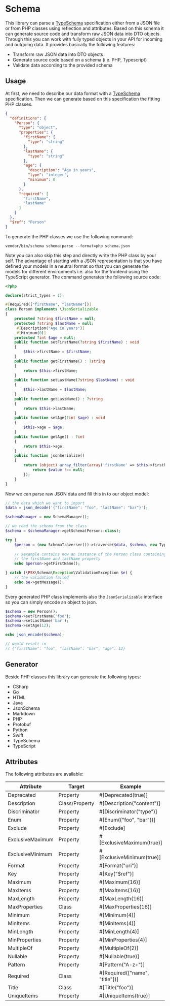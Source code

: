 
# Schema

This library can parse a [TypeSchema](https://typeschema.org/) specification either from a JSON file or from PHP
classes using reflection and attributes. Based on this schema it can generate source code and transform raw JSON data
into DTO objects. Through this you can work with fully typed objects in your API for incoming and outgoing data. It
provides basically the following features:

* Transform raw JSON data into DTO objects
* Generate source code based on a schema (i.e. PHP, Typescript)
* Validate data according to the provided schema

## Usage

At first, we need to describe our data format with a [TypeSchema](https://typeschema.org/) specification. Then we can
generate based on this specification the fitting PHP classes.

```json
{
  "definitions": {
    "Person": {
      "type": "object",
      "properties": {
        "firstName": {
          "type": "string"
        },
        "lastName": {
          "type": "string"
        },
        "age": {
          "description": "Age in years",
          "type": "integer",
          "minimum": 0
        }
      },
      "required": [
        "firstName",
        "lastName"
      ]
    }
  },
  "$ref": "Person"
}
```

To generate the PHP classes we use the following command:

```
vendor/bin/schema schema:parse --format=php schema.json
```

Note you can also skip this step and directly write the PHP class by your self. The advantage of starting with a JSON
representation is that you have defined your models in a neutral format so that you can generate the models for
different environments i.e. also for the frontend using the TypeScript generator. The command generates the following
source code:

```php
<?php

declare(strict_types = 1);

#[Required(["firstName", "lastName"])]
class Person implements \JsonSerializable
{
    protected ?string $firstName = null;
    protected ?string $lastName = null;
     #[Description("Age in years")]
     #[Minimum(0)]
    protected ?int $age = null;
    public function setFirstName(?string $firstName) : void
    {
        $this->firstName = $firstName;
    }
    public function getFirstName() : ?string
    {
        return $this->firstName;
    }
    public function setLastName(?string $lastName) : void
    {
        $this->lastName = $lastName;
    }
    public function getLastName() : ?string
    {
        return $this->lastName;
    }
    public function setAge(?int $age) : void
    {
        $this->age = $age;
    }
    public function getAge() : ?int
    {
        return $this->age;
    }
    public function jsonSerialize()
    {
        return (object) array_filter(array('firstName' => $this->firstName, 'lastName' => $this->lastName, 'age' => $this->age), static function ($value) : bool {
            return $value !== null;
        });
    }
}
```

Now we can parse raw JSON data and fill this in to our object model:

```php
// the data which we want to import
$data = json_decode('{"firstName": "foo", "lastName": "bar"}');

$schemaManager = new SchemaManager();

// we read the schema from the class
$schema = $schemaManager->getSchema(Person::class);

try {
    $person = (new SchemaTraverser())->traverse($data, $schema, new TypeVisitor());
    
    // $example contains now an instance of the Person class containing 
    // the firstName and lastName property
    echo $person->getFirstName();

} catch (\PSX\Schema\Exception\ValidationException $e) {
    // the validation failed
    echo $e->getMessage();
}

```

Every generated PHP class implements also the `JsonSerializable` interface so you can simply encode an object to json.

```php
$schema = new Person();
$schema->setFirstName('foo');
$schema->setLastName('bar');
$schema->setAge(12);

echo json_encode($schema);

// would result in
// {"firstName": "foo", "lastName": "bar", "age": 12}

```

## Generator

Beside PHP classes this library can generate the following types:

* CSharp
* Go
* HTML
* Java
* JsonSchema
* Markdown
* PHP
* Protobuf
* Python
* Swift
* TypeSchema
* TypeScript

## Attributes

The following attributes are available:

| Attribute            | Target         | Example                          |
|----------------------|----------------|----------------------------------|
| Deprecated           | Property       | #[Deprecated(true)]              |
| Description          | Class/Property | #[Description("content")]        |
| Discriminator        | Property       | #[Discriminator("type")]         |
| Enum                 | Property       | #[Enum({"foo", "bar"})]          |
| Exclude              | Property       | #[Exclude]                       |
| ExclusiveMaximum     | Property       | #[ExclusiveMaximum(true)]        |
| ExclusiveMinimum     | Property       | #[ExclusiveMinimum(true)]        |
| Format               | Property       | #[Format("uri")]                 |
| Key                  | Property       | #[Key("$ref")]                   |
| Maximum              | Property       | #[Maximum(16)]                   |
| MaxItems             | Property       | #[MaxItems(16)]                  |
| MaxLength            | Property       | #[MaxLength(16)]                 |
| MaxProperties        | Class          | #[MaxProperties(16)]             |
| Minimum              | Property       | #[Minimum(4)]                    |
| MinItems             | Property       | #[MinItems(4)]                   |
| MinLength            | Property       | #[MinLength(4)]                  |
| MinProperties        | Property       | #[MinProperties(4)]              |
| MultipleOf           | Property       | #[MultipleOf(2)]                 |
| Nullable             | Property       | #[Nullable(true)]                |
| Pattern              | Property       | #[Pattern("A-z+")]               |
| Required             | Class          | #[Required(["name", "title"])]   |
| Title                | Class          | #[Title("foo")]                  |
| UniqueItems          | Property       | #[UniqueItems(true)]             |

